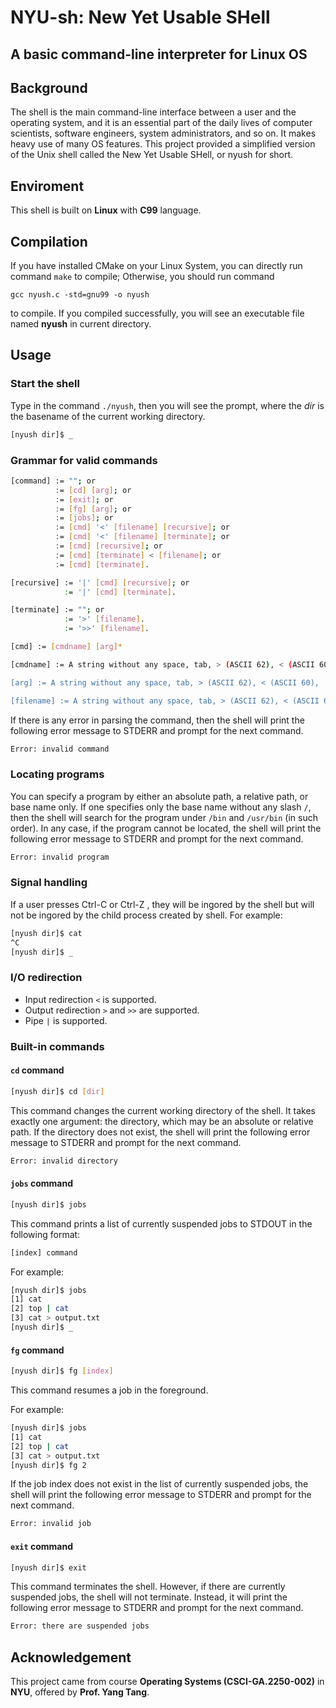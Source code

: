 # NYU-sh: New Yet Usable SHell

## A basic command-line interpreter for Linux OS

## Background

The shell is the main command-line interface between a user and the operating system, and it is an essential part of the daily lives of computer scientists, software engineers, system administrators, and so on. It makes heavy use of many OS features. This project provided a simplified version of the Unix shell called the New Yet Usable SHell, or nyush for short.

## Enviroment

This shell is built on **Linux** with **C99** language.

## Compilation

If you have installed CMake on your Linux System, you can directly run command `make` to compile; Otherwise, you should run command

`gcc nyush.c -std=gnu99 -o nyush`

to compile.
If you compiled successfully, you will see an executable file named **nyush** in current directory.

## Usage

### Start the shell

Type in the command `./nyush`, then you will see the prompt, where the _dir_ is the basename of the current working directory.

```bash
[nyush dir]$ _
```

### Grammar for valid commands

```bash
[command] := ""; or
          := [cd] [arg]; or
          := [exit]; or
          := [fg] [arg]; or
          := [jobs]; or
          := [cmd] '<' [filename] [recursive]; or
          := [cmd] '<' [filename] [terminate]; or
          := [cmd] [recursive]; or
          := [cmd] [terminate] < [filename]; or
          := [cmd] [terminate].

[recursive] := '|' [cmd] [recursive]; or
            := '|' [cmd] [terminate].

[terminate] := ""; or
            := '>' [filename].
            := '>>' [filename].

[cmd] := [cmdname] [arg]*

[cmdname] := A string without any space, tab, > (ASCII 62), < (ASCII 60), | (ASCII 124), * (ASCII 42), ! (ASCII 33), ` (ASCII 96), ' (ASCII 39), nor " (ASCII 34) characters. Besides, the cmdname is not cd, exit, fg, jobs.

[arg] := A string without any space, tab, > (ASCII 62), < (ASCII 60), | (ASCII 124), * (ASCII 42), ! (ASCII 33), ` (ASCII 96), ' (ASCII 39), nor " (ASCII 34) characters.

[filename] := A string without any space, tab, > (ASCII 62), < (ASCII 60), | (ASCII 124), * (ASCII 42), ! (ASCII 33), ` (ASCII 96), ' (ASCII 39), nor " (ASCII 34) characters.
```

If there is any error in parsing the command, then the shell will print the following error message to STDERR and prompt for the next command.

```bash
Error: invalid command
```

### Locating programs

You can specify a program by either an absolute path, a relative path, or base name only. If one specifies only the base name without any slash ```/```, then the shell will search for the program under ```/bin``` and ```/usr/bin``` (in such order). In any case, if the program cannot be located, the shell will print the following error message to STDERR and prompt for the next command.

```bash
Error: invalid program
```

### Signal handling

If a user presses Ctrl-C or Ctrl-Z , they will be ingored by the shell but will not be ingored by the child process created by shell. For example:

```bash
[nyush dir]$ cat
^C
[nyush dir]$ _
```

### I/O redirection

- Input redirection ```<``` is supported.
- Output redirection  ```>``` and ```>>``` are supported.
- Pipe ```|``` is supported.

### Built-in commands

#### ```cd``` command

```bash
[nyush dir]$ cd [dir]
```

This command changes the current working directory of the shell. It takes exactly one argument: the directory, which may be an absolute or relative path. If the directory does not exist, the shell will print the following error message to STDERR and prompt for the next command.

```bash
Error: invalid directory
```

#### ```jobs``` command

```bash
[nyush dir]$ jobs
```

This command prints a list of currently suspended jobs to STDOUT in the following format:

 ```bash
[index] command
```

For example:

```bash
[nyush dir]$ jobs
[1] cat
[2] top | cat
[3] cat > output.txt
[nyush dir]$ _
```

#### ```fg``` command

```bash
[nyush dir]$ fg [index]
```

This command resumes a job in the foreground.

For example:

```bash
[nyush dir]$ jobs
[1] cat
[2] top | cat
[3] cat > output.txt
[nyush dir]$ fg 2
```

If the job index does not exist in the list of currently suspended jobs, the shell will print the following error message to STDERR and prompt for the next command.

```bash
Error: invalid job
```

#### ```exit``` command

```bash
[nyush dir]$ exit
```

This command terminates the shell. However, if there are currently suspended jobs, the shell will not terminate. Instead, it will print the following error message to STDERR and prompt for the next command.

```bash
Error: there are suspended jobs
```

## Acknowledgement

This project came from course **Operating Systems (CSCI-GA.2250-002)** in **NYU**, offered by **Prof. Yang Tang**.
